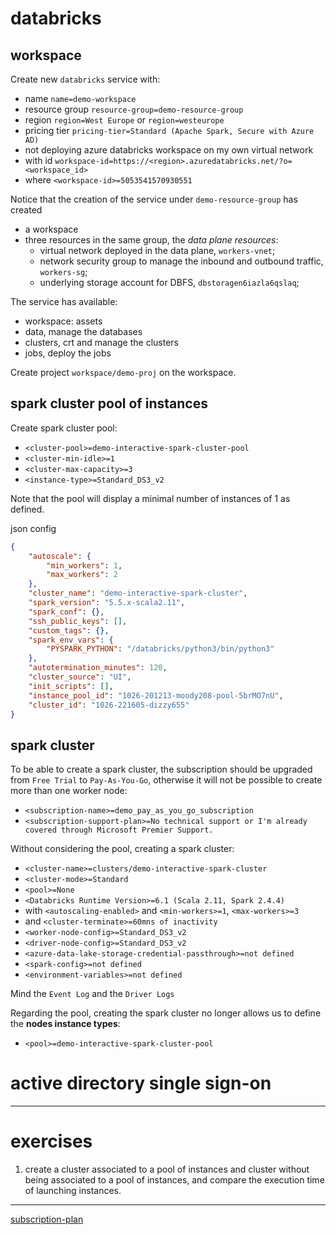 # databricks
## workspace
Create new `databricks` service with:
+ name `name=demo-workspace`
+ resource group `resource-group=demo-resource-group`
+ region `region=West Europe` or `region=westeurope`
+ pricing tier `pricing-tier=Standard (Apache Spark, Secure with Azure AD)`
+ not deploying azure databricks workspace on my own virtual network
+ with id `workspace-id=https://<region>.azuredatabricks.net/?o=<workspace_id>`
+ where `<workspace-id>=5053541570930551`

Notice that the creation of the service under `demo-resource-group` has created
+  a workspace
+ three resources in the same group, the *data plane resources*:
    + virtual network deployed in the data plane, `workers-vnet`;
    + network security group to manage the inbound and outbound traffic, `workers-sg`;
    + underlying storage account for DBFS, `dbstoragen6iazla6qslaq`;

The service has available:
+ workspace: assets
+ data, manage the databases
+ clusters, crt and manage the clusters
+ jobs, deploy the jobs

Create project ``workspace/demo-proj`` on the workspace.


## spark cluster pool of instances
Create spark cluster pool:
+ `<cluster-pool>=demo-interactive-spark-cluster-pool`
+ `<cluster-min-idle>=1`
+ `<cluster-max-capacity>=3`
+ `<instance-type>=Standard_DS3_v2`

Note that the pool will display a minimal number of instances of 1 as defined.

json config
```json
{
    "autoscale": {
        "min_workers": 1,
        "max_workers": 2
    },
    "cluster_name": "demo-interactive-spark-cluster",
    "spark_version": "5.5.x-scala2.11",
    "spark_conf": {},
    "ssh_public_keys": [],
    "custom_tags": {},
    "spark_env_vars": {
        "PYSPARK_PYTHON": "/databricks/python3/bin/python3"
    },
    "autotermination_minutes": 120,
    "cluster_source": "UI",
    "init_scripts": [],
    "instance_pool_id": "1026-201213-moody208-pool-5brMO7nU",
    "cluster_id": "1026-221605-dizzy655"
}
```

## spark cluster

To be able to create a spark cluster, the subscription should be upgraded from `Free Trial` to `Pay-As-You-Go`, otherwise it will not be possible to create more than one worker node:
+ `<subscription-name>=demo_pay_as_you_go_subscription`
+ `<subscription-support-plan>=No technical support or I'm already covered through Microsoft Premier Support.`

Without considering the pool, creating a spark cluster:
+ `<cluster-name>=clusters/demo-interactive-spark-cluster`
+ `<cluster-mode>=Standard`
+ `<pool>=None`
+ `<Databricks Runtime Version>=6.1 (Scala 2.11, Spark 2.4.4)`
+ with `<autoscaling-enabled>` and `<min-workers>=1`, `<max-workers>=3`
+ and `<cluster-terminate>=60mns of inactivity`
+ ``<worker-node-config>=Standard_DS3_v2``
+ ``<driver-node-config>=Standard_DS3_v2``
+ ``<azure-data-lake-storage-credential-passthrough>=not defined``
+ ``<spark-config>=not defined``
+ ``<environment-variables>=not defined``

Mind the `Event Log` and the `Driver Logs`

Regarding the pool, creating the spark cluster no longer allows us to define the **nodes instance types**:
+ `<pool>=demo-interactive-spark-cluster-pool`

# active directory single sign-on

-----
# exercises
1. create a cluster associated to a pool of instances and cluster without being associated to a pool of instances, and compare the execution time of launching instances.


-----
[subscription-plan](https://docs.microsoft.com/en-us/azure/azure-databricks/quickstart-create-databricks-workspace-portal#targetText=To%20use%20a%20free%20account,and%20then%20click%20Launch%20Workspace.)